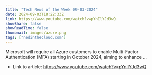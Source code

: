 ```yaml
---
title: "Tech News of the Week 09-03-2024"
date: 2024-09-03T18:22:33Z
link: https://www.youtube.com/watch?v=pYnIlYJd3wQ
showShare: false
showReadTime: false
thumbnail: images/azure.png
tags: ["nedinthecloud.com"]
---
```

Microsoft will require all Azure customers to enable Multi-Factor Authentication (MFA) starting in October 2024, aiming to enhance ...

- Link to article: https://www.youtube.com/watch?v=pYnIlYJd3wQ